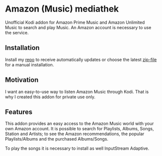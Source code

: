 # Amazon (Music) mediathek
Unofficial Kodi addon for Amazon Prime Music and Amazon Unlimited Music to search and play Music.
An Amazon account is necessary to use the service.

## Installation
Install my [repo](https://github.com/spacys/repoverview) to receive automatically updates or choose the latest [zip-file](https://github.com/spacys/mediathek/tree/master/plugin.audio.amazonmedia) for a manual installation.

## Motivation
I want an easy-to-use way to listen Amazon Music through Kodi. That is why I created this addon for private use only.

## Features
This addon provides an easy access to the Amazon Music world with your own Amazon account. It is possible to search for Playlists, Albums, Songs, Station and Artists; to see the Amazon recommendations, the popular Playlists/Albums and the purchased Albums/Songs.

To play the songs it is necessary to install as well InputStream Adaptive.


